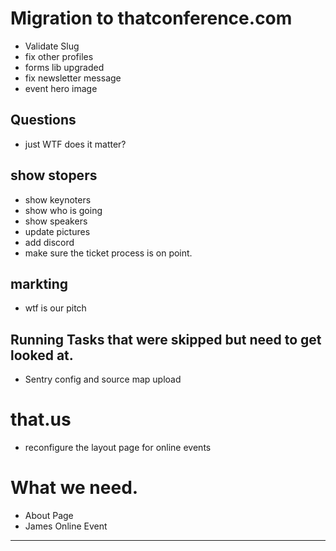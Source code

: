 # Migration to thatconference.com

- Validate Slug
- fix other profiles
- forms lib upgraded
- fix newsletter message
- event hero image

## Questions

- just WTF does it matter?

## show stopers

- show keynoters
- show who is going
- show speakers
- update pictures
- add discord
- make sure the ticket process is on point.

## markting

- wtf is our pitch

## Running Tasks that were skipped but need to get looked at.

- Sentry config and source map upload

# that.us

- reconfigure the layout page for online events

# What we need.

- About Page
- James Online Event

---
